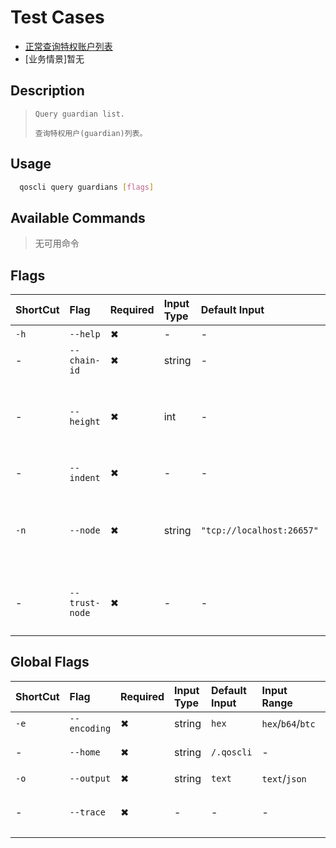 # Test Cases

- [正常查询特权账户列表](./TestCase01.md)
- [业务情景]暂无

## Description

>     Query guardian list.
>
>     查询特权用户(guardian)列表。

## Usage

```bash
  qoscli query guardians [flags]
```

## Available Commands

>无可用命令

## Flags

| ShortCut | Flag           | Required | Input Type | Default Input             | Input Range | Description                             |
|:---------|:---------------|:---------|:-----------|:--------------------------|:------------|:----------------------------------------|
| `-h`     | `--help`       | ✖        | -          | -                         | -           | 帮助文档                                    |
| -        | `--chain-id`   | ✖        | string     | -                         | -           | Tendermint节点的链ID                        |
| -        | `--height`     | ✖        | int        | -                         | -           | (可选)要查询的块高度，省略以获取最新的可证明块                |
| -        | `--indent`     | ✖        | -          | -                         | -           | 向JSON响应添加缩进                             |
| `-n`     | `--node`       | ✖        | string     | `"tcp://localhost:26657"` | -           | 为此链提供的Tendermint RPC接口: `<host>:<port>` |
| -        | `--trust-node` | ✖        | -          | -                         | -           | 是否信任连接的完整节点（不验证其响应证据）                   |

## Global Flags

| ShortCut | Flag         | Required | Input Type | Default Input | Input Range       | Description  |
|:---------|:-------------|:---------|:-----------|:--------------|:------------------|:-------------|
| `-e`     | `--encoding` | ✖        | string     | `hex`         | `hex`/`b64`/`btc` | 二进制编码        |
| -        | `--home`     | ✖        | string     | `/.qoscli`    | -                 | 配置和数据的目录     |
| `-o`     | `--output`   | ✖        | string     | `text`        | `text`/`json`     | 输出格式         |
| -        | `--trace`    | ✖        | -          | -             | -                 | 打印出错时的完整堆栈跟踪 |
